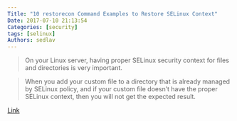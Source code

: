 ```yaml
---
Title: "10 restorecon Command Examples to Restore SELinux Context"
Date: 2017-07-10 21:13:54
Categories: [security]
tags: [selinux]
Authors: sedlav
---
```


> On your Linux server, having proper SELinux security context for files and directories is very important.

> When you add your custom file to a directory that is already managed by SELinux policy, and if your custom file doesn’t have the proper SELinux context, then you will not get the expected result.

[Link](http://www.thegeekstuff.com/2017/05/restorecon-examples/)
